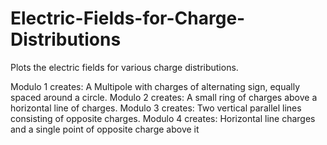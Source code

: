 # Electric-Fields-for-Charge-Distributions
Plots the electric fields for various charge distributions. 

Modulo 1 creates: A Multipole with charges of alternating sign, equally spaced around a circle.
Modulo 2 creates: A small ring of charges above a horizontal line of charges.
Modulo 3 creates: Two vertical parallel lines consisting of opposite charges.
Modulo 4 creates: Horizontal line charges and a single point of opposite charge above it
